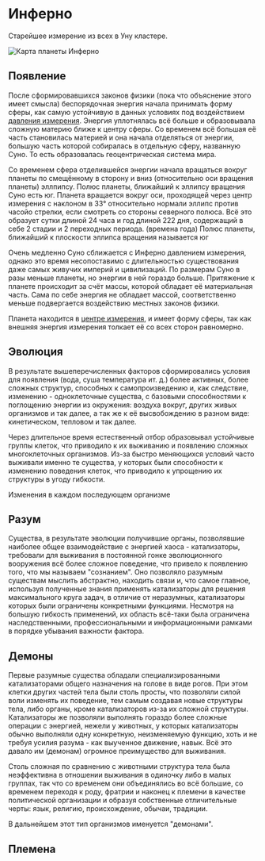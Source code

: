 # Инферно

Старейшее измерение из всех в Уну кластере.

![Карта планеты Инферно](/img/map/mars_with_water1.jpg)

## Появление

После сформировавшихся законов физики (пока что объяснение этого имеет смысла)
беспорядочная энергия начала принимать форму сферы, как самую устойчивую в данных
условиях под воздействием [давления измерения](../dimension-pressure).
Энергия уплотнялась всё больше и образовывала сложную материю ближе к центру сферы.
Со временем всё большая её часть становилась материей и она начала отделяться от энергии,
большую часть которой собиралась в отдельную сферу, названную Суно.
То есть образовалась геоцентрическая система мира.

Со временем сфера отделившейся энергии начала вращаться вокруг планеты по
смещённому в сторону и вниз (относительно оси вращения планеты) эллпипсу.
Полюс планеты, ближайший к эллипсу вращения Суно есть юг.
Планета вращается вокруг оси, проходящей через центр
измерения с наклоном в 33° относительно нормали эллипс против часойо стрелки,
если смотреть со стороны северного полюса.
Всё это образует сутки длиной 24 часа и год длиной 222 дня,
содержащий в себе 2 стадии и 2 переходных периода. (времена года)
Полюс планеты, ближайший к плоскости эллипса вращения называется юг

Очень медленно Суно сближается с Инферно давлением измерения, однако это время несопоставимо
с длительностью существования даже самых живучих империй и цивилизаций.
По размерам Суно в разы меньше планеты, но энергии в ней гораздо больше.
Притяжение к планете происходит за счёт массы, которой обладает её материальная часть.
Сама по себе энергия не обладает массой, соответственно меньше подвергается воздействию
местных законов физики.

Планета находится в [центре измерения](../dimension-center),
и имеет форму сферы, так как внешняя энергия измерения толкает
её со всех сторон равномерно.

## Эволюция

В результате вышеперечисленных факторов сформировались условия для появления
(вода, суша температура ит. д.) более активных, более сложных структур,
способных к самопроизведению и, как следствие, изменению - одноклеточные существа,
с базовыми способностями к поглощению энергии из окружения:
воздуха вокруг, других живых организмов и так далее, а так же к 
её высвобождению в разном виде: кинетическом, тепловом и так далее.

Через длительное время естественный отбор образовывал устойчивые группы клеток,
что приводило к их выживанию и появлению сложных многоклеточных организмов. Из-за
быстро меняющихся условий часто выживали именно те существа, у которых были способности
к изменению поведения клеток, что приводило к упрощению их структуры в угоду гибкости.

Изменения в каждом последующем организме 

## Разум

Существа, в результате эволюции получившие органы, позволявшие наиболее общее взаимодействие
с энергией хаоса - катализаторы, требовали для выживания в постоянной гонке эволюционного
вооружения всё более сложное поведение, что привело к появлению того, что мы называем
"сознанием". Оно позволяло разумным существам мыслить абстрактно, находить связи и,
что самое главное, используя полученные знания применять катализаторы для решения
максимального круга задач, в отличие от неразумных, катализаторы которых были ограничены
конкретными функциями. Несмотря на большую гибкость применений, их область всё-таки
была ограничена наследственными, профессиональными и информационными рамками
в порядке убывания важности фактора.

## Демоны

Первые разумные существа обладали специализированными катализаторами общего назначения
на голове в виде рогов. При этом клетки других частей тела были столь просты, что
позволяли силой воли изменять их поведение, тем самым создавая новые структуры тела,
либо органы, кроме катализаторов из-за их сложной структуры.
Катализаторы же позволяли выполнять гораздо более сложные операции
с энергией, нежели у животных, у которых катализаторы обычно выполняли одну конкретную,
неизменяемую функцию, хоть и не требуя усилия разума - как выученное движение, навык.
Всё это давало им (демонам) огромное преимущество для выживания.

Столь сложная по сравнению с животными структура тела была неэффективна в отношении
выживания в одиночку либо в малых группах, так что со временем они объединялись во
всё большие, со временем переходя к роду, фратрии и наконец к 
племени в качестве политической организации и образуя собственные отличительные черты:
язык, религию, происхождение, обычаи, традиции.

В дальнейшем этот тип организмов именуется "демонами".

## Племена


